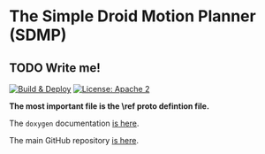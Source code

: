 # The Simple Droid Motion Planner (SDMP)

## TODO Write me!

[![Build & Deploy](https://img.shields.io/github/workflow/status/adfernandes/sdmp/Build%20%26%20Test/master?label=Build%20%26%20Test&logo=GitHub&logoColor=white)](https://github.com/adfernandes/sdmp/actions?query=workflow%3A%22Build%20%26%20Test%22) [![License: Apache 2](https://img.shields.io/github/license/adfernandes/sdmp?color=orange&label=License&logo=Creative%20Commons&logoColor=white)](https://www.apache.org/licenses/LICENSE-2.0)

<b>The most important file is the \ref proto defintion file.</b>

The `doxygen` documentation [is here](https://sdmp.fernandes.dev/).

The main GitHub repository [is here](https://github.com/adfernandes/sdmp).
